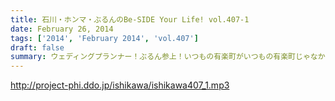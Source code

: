 ```yaml
---
title: 石川・ホンマ・ぶるんのBe-SIDE Your Life! vol.407-1
date: February 26, 2014
tags: ['2014', 'February 2014', 'vol.407']
draft: false
summary: ウェディングプランナー！ぶるん参上！いつもの有楽町がいつもの有楽町じゃなかった週末のお話。ほのぼのジモティ―たち。NAMAE
---
```


http://project-phi.ddo.jp/ishikawa/ishikawa407_1.mp3
